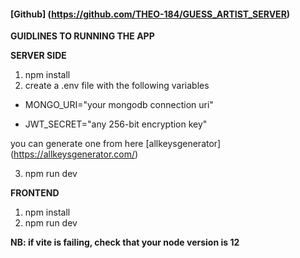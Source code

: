 <!-- **BLINDSPOT TECHINAL INTERVIEW TEST** -->

<!-- ### applicant_name: Theophilus Boakye -->

#### [Github] (https://github.com/THEO-184/GUESS_ARTIST_SERVER)

**GUIDLINES TO RUNNING THE APP**

**SERVER SIDE**

1. npm install
2. create a .env file with the following variables

- MONGO_URI="your mongodb connection uri"

- JWT_SECRET="any 256-bit encryption key"

you can generate one from here [allkeysgenerator] (https://allkeysgenerator.com/)

3. npm run dev

**FRONTEND**

1. npm install
2. npm run dev

**NB: if vite is failing, check that your node version is 12**
